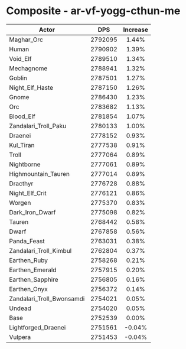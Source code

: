 # Composite - ar-vf-yogg-cthun-me
| Actor | DPS | Increase |
|---|:---:|:---:|
|Maghar_Orc|2792095|1.44%|
|Human|2790902|1.39%|
|Void_Elf|2789510|1.34%|
|Mechagnome|2788941|1.32%|
|Goblin|2787501|1.27%|
|Night_Elf_Haste|2787150|1.26%|
|Gnome|2786430|1.23%|
|Orc|2783682|1.13%|
|Blood_Elf|2781854|1.07%|
|Zandalari_Troll_Paku|2780133|1.00%|
|Draenei|2778152|0.93%|
|Kul_Tiran|2777538|0.91%|
|Troll|2777064|0.89%|
|Nightborne|2777061|0.89%|
|Highmountain_Tauren|2777014|0.89%|
|Dracthyr|2776728|0.88%|
|Night_Elf_Crit|2776121|0.86%|
|Worgen|2775370|0.83%|
|Dark_Iron_Dwarf|2775098|0.82%|
|Tauren|2768442|0.58%|
|Dwarf|2767858|0.56%|
|Panda_Feast|2763031|0.38%|
|Zandalari_Troll_Kimbul|2762804|0.37%|
|Earthen_Ruby|2758268|0.21%|
|Earthen_Emerald|2757915|0.20%|
|Earthen_Sapphire|2756805|0.16%|
|Earthen_Onyx|2756372|0.14%|
|Zandalari_Troll_Bwonsamdi|2754021|0.05%|
|Undead|2754020|0.05%|
|Base|2752539|0.00%|
|Lightforged_Draenei|2751561|-0.04%|
|Vulpera|2751453|-0.04%|
